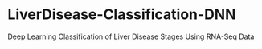 # LiverDisease-Classification-DNN
Deep Learning Classification of Liver Disease Stages Using RNA-Seq Data
